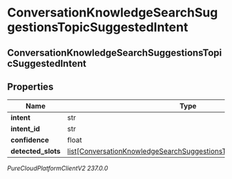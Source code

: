 # ConversationKnowledgeSearchSuggestionsTopicSuggestedIntent

## ConversationKnowledgeSearchSuggestionsTopicSuggestedIntent

## Properties

|Name | Type | Description | Notes|
|------------ | ------------- | ------------- | -------------|
| **intent** | str |  | [optional] |
| **intent_id** | str |  | [optional] |
| **confidence** | float |  | [optional] |
| **detected_slots** | [list[ConversationKnowledgeSearchSuggestionsTopicSuggestedIntentSlot]](ConversationKnowledgeSearchSuggestionsTopicSuggestedIntentSlot) |  | [optional] |



_PureCloudPlatformClientV2 237.0.0_
